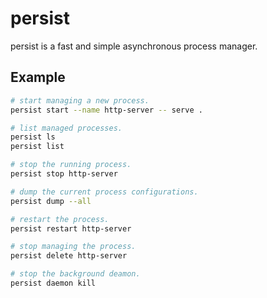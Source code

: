 persist
=======

persist is a fast and simple asynchronous process manager.

Example
-------

```bash
# start managing a new process.
persist start --name http-server -- serve .

# list managed processes.
persist ls
persist list

# stop the running process.
persist stop http-server

# dump the current process configurations.
persist dump --all

# restart the process.
persist restart http-server

# stop managing the process.
persist delete http-server

# stop the background deamon.
persist daemon kill
```
